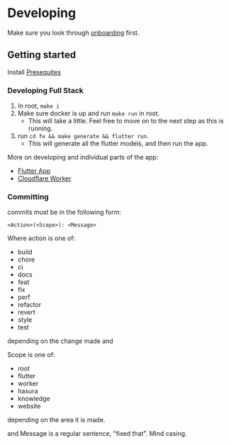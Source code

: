 # Developing

Make sure you look through [onboarding](./Onboarding.md) first.

## Getting started
Install [Presequites](./Presequites.md)

### Developing Full Stack
1. In root, `make i`
2. Make sure docker is up and run `make run` in root.
	- This will take a little. Feel free to move on to the next step as this is running.
3. run `cd fe && make generate && flutter run`.
	- This will generate all the flutter models, and then run the app.

More on developing and individual parts of the app:
- [Flutter App](Developing_Flutter.md)
- [Cloudflare Worker](./Cloudflare_Worker/Developing_Worker.md)

### Committing

commits must be in the following form:

```
<Action>(<Scope>): <Message>
```

Where action is one of:
- build
- chore
- ci
- docs
- feat
- fix
- perf
- refactor
- revert
- style
- test

depending on the change made and

Scope is one of:
- root
- flutter
- worker
- hasura
- knowledge
- website

depending on the area it is made.

and Message is a regular sentence, "fixed that". Mind casing.